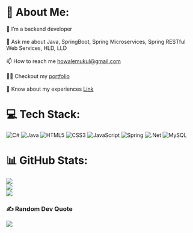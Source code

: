 # 💫 About Me:
🌱 I’m a backend developer<br><br>💬 Ask me about Java, SpringBoot, Spring Microservices, Spring RESTful Web Services, HLD, LLD<br><br>📫 How to reach me howalemukul@gmail.com<br><br>👨‍💻 Checkout my [portfolio](https://mukul-howale.vercel.app/)<br><br>📄 Know about my experiences [Link](https://drive.google.com/drive/folders/177s2SRrseWBPnPkgeZPW11u6XaNX0e4l?usp=sharing)

# 💻 Tech Stack:
![C#](https://img.shields.io/badge/c%23-%23239120.svg?style=for-the-badge&logo=c-sharp&logoColor=white) ![Java](https://img.shields.io/badge/java-%23ED8B00.svg?style=for-the-badge&logo=java&logoColor=white) ![HTML5](https://img.shields.io/badge/html5-%23E34F26.svg?style=for-the-badge&logo=html5&logoColor=white) ![CSS3](https://img.shields.io/badge/css3-%231572B6.svg?style=for-the-badge&logo=css3&logoColor=white) ![JavaScript](https://img.shields.io/badge/javascript-%23323330.svg?style=for-the-badge&logo=javascript&logoColor=%23F7DF1E) ![Spring](https://img.shields.io/badge/spring-%236DB33F.svg?style=for-the-badge&logo=spring&logoColor=white) ![.Net](https://img.shields.io/badge/.NET-5C2D91?style=for-the-badge&logo=.net&logoColor=white) ![MySQL](https://img.shields.io/badge/mysql-%2300f.svg?style=for-the-badge&logo=mysql&logoColor=white) 
# 📊 GitHub Stats:
![](https://github-readme-stats.vercel.app/api?username=Mukul-Howale&theme=dark&hide_border=false&include_all_commits=false&count_private=false)<br/>
![](https://github-readme-streak-stats.herokuapp.com/?user=Mukul-Howale&theme=dark&hide_border=false)<br/>
![](https://github-readme-stats.vercel.app/api/top-langs/?username=Mukul-Howale&theme=dark&hide_border=false&include_all_commits=false&count_private=false&layout=compact)

### ✍️ Random Dev Quote
![](https://quotes-github-readme.vercel.app/api?type=horizontal&theme=dark)

<!-- Proudly created with GPRM ( https://gprm.itsvg.in ) -->
